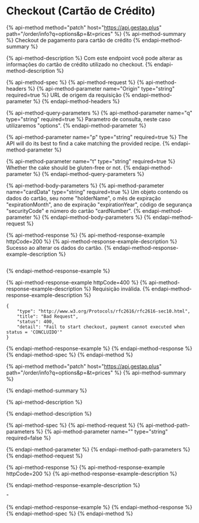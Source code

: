# Checkout \(Cartão de Crédito\)

{% api-method method="patch" host="https://api.gestao.plus" path="/order/info?q=options&p=&t=prices" %}
{% api-method-summary %}
Checkout de pagamento para cartão de crédito
{% endapi-method-summary %}

{% api-method-description %}
Com este endpoint você pode alterar as informações do cartão de crédito utilizado no checkout.
{% endapi-method-description %}

{% api-method-spec %}
{% api-method-request %}
{% api-method-headers %}
{% api-method-parameter name="Origin" type="string" required=true %}
URL de origem da requisição
{% endapi-method-parameter %}
{% endapi-method-headers %}

{% api-method-query-parameters %}
{% api-method-parameter name="q" type="string" required=true %}
Parametro de consulta, neste caso utilizaremos "options".
{% endapi-method-parameter %}

{% api-method-parameter name="p" type="string" required=true %}
The API will do its best to find a cake matching the provided recipe.
{% endapi-method-parameter %}

{% api-method-parameter name="t" type="string" required=true %}
Whether the cake should be gluten-free or not.
{% endapi-method-parameter %}
{% endapi-method-query-parameters %}

{% api-method-body-parameters %}
{% api-method-parameter name="cardData" type="string" required=true %}
Um objeto contendo os dados do cartão, seu nome "holderName", o mês de expiração "expirationMonth", ano de expiração "expirationYear", código de segurança "securityCode" e número do cartão "cardNumber".
{% endapi-method-parameter %}
{% endapi-method-body-parameters %}
{% endapi-method-request %}

{% api-method-response %}
{% api-method-response-example httpCode=200 %}
{% api-method-response-example-description %}
Sucesso ao alterar os dados do cartão.
{% endapi-method-response-example-description %}

```text

```
{% endapi-method-response-example %}

{% api-method-response-example httpCode=400 %}
{% api-method-response-example-description %}
Requisição inválida.
{% endapi-method-response-example-description %}

```text
{
    "type": "http://www.w3.org/Protocols/rfc2616/rfc2616-sec10.html",
    "title": "Bad Request",
    "status": 400,
    "detail": "Fail to start checkout, payment cannot executed when status = 'CONCLUIDO'"
}
```
{% endapi-method-response-example %}
{% endapi-method-response %}
{% endapi-method-spec %}
{% endapi-method %}

{% api-method method="patch" host="https://api.gestao.plus" path="/order/info?q=options&p=&t=prices" %}
{% api-method-summary %}

{% endapi-method-summary %}

{% api-method-description %}

{% endapi-method-description %}

{% api-method-spec %}
{% api-method-request %}
{% api-method-path-parameters %}
{% api-method-parameter name="" type="string" required=false %}

{% endapi-method-parameter %}
{% endapi-method-path-parameters %}
{% endapi-method-request %}

{% api-method-response %}
{% api-method-response-example httpCode=200 %}
{% api-method-response-example-description %}

{% endapi-method-response-example-description %}

```text
"
```
{% endapi-method-response-example %}
{% endapi-method-response %}
{% endapi-method-spec %}
{% endapi-method %}

